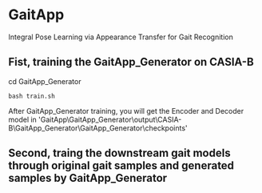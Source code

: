 # GaitApp
Integral Pose Learning via Appearance Transfer for Gait Recognition

## Fist, training the GaitApp_Generator on CASIA-B
cd GaitApp_Generator
```
bash train.sh
```

After GaitApp_Generator training, you will get the Encoder and Decoder model in 'GaitApp\GaitApp_Generator\output\CASIA-B\GaitApp_Generator\GaitApp_Generator\checkpoints'

## Second, traing the downstream gait models through original gait samples and generated samples by GaitApp_Generator

